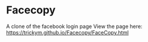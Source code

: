 # Facecopy
A clone of the facebook login page
View the page here: https://trickym.github.io/Facecopy/FaceCopy.html

